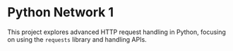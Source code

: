 # Python Network 1

This project explores advanced HTTP request handling in Python, focusing on using the `requests` library and handling APIs.
